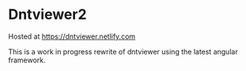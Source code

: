 # Dntviewer2

Hosted at https://dntviewer.netlify.com

This is a work in progress rewrite of dntviewer using the latest angular framework.